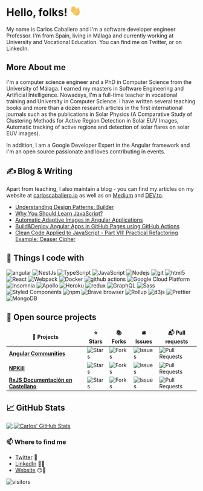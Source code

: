 # Hello, folks! <img src="https://raw.githubusercontent.com/Caballerog/caballerog/master/wave.gif" width="30px">

My name is Carlos Caballero and I'm a software developer engineer Professor. I'm from Spain, living in Málaga and currently working at University and Vocational Education. You can find me on Twitter, or on LinkedIn.


## More About me
I'm a computer science engineer and a PhD in Computer Science from the University of Málaga. I earned my masters in Software Engineering and Artificial Intelligence. Nowadays, I'm a full-time teacher in vocational training and University in Computer Science. I have written several teaching books and more than a dozen research articles in the first international journals such as the publications in Solar Physics (A Comparative Study of Clustering Methods for Active Region Detection in Solar EUV Images, Automatic tracking of active regions and detection of solar flares on solar EUV images). 

In addition, I am a Google Developer Expert in the Angular framework and I'm an open source passionate and loves contributing in events. 


## &#x270d; Blog & Writing

Apart from teaching, I also maintain a blog - you can find my articles on my website at [carloscaballero.io](https://carloscaballero.io/) as well as on [Medium](https://medium.com/@ccaballero) and [DEV.to](https://dev.to/carlillo).

<!-- BLOG-POST-LIST:START -->
- [Understanding Design Patterns: Builder](https://www.carloscaballero.io/understanding-design-patterns-builder/)
- [Why You Should Learn JavaScript?](https://www.carloscaballero.io/why-you-should-learn-javascript/)
- [Automatic Adaptive Images in Angular Applications](https://www.carloscaballero.io/automatic-adaptive-images-in-angular-applications/)
- [Build&Deploy Angular Apps in GitHub Pages using GitHub Actions](https://www.carloscaballero.io/build-deploy-angular-apps-in-github-pages-using-github-actions/)
- [Clean Code Applied to JavaScript - Part VII: Practical Refactoring Example: Ceaser Cipher](https://www.carloscaballero.io/clean-code-applied-to-javasscript-part-vii-practical-refactoring-example-ceaser-cipher/)
<!-- BLOG-POST-LIST:END -->

## 🔧 Things I code with
<p>
  <img alt="angular" src="https://img.shields.io/badge/-Angular-DD0031?style=flat-square&logo=angular&logoColor=white" />
  <img alt="NestJs" src="https://img.shields.io/badge/-NestJs-ea2845?style=flat-square&logo=nestjs&logoColor=white" />
  <img alt="TypeScript" src="https://img.shields.io/badge/-TypeScript-007ACC?style=flat-square&logo=typescript&logoColor=white" />
  <img alt="JavaScript" src="https://img.shields.io/badge/-JavaScript-FCAA00?style=flat-square&logo=JavaScript&logoColor=white" />
  <img alt="Nodejs" src="https://img.shields.io/badge/-Nodejs-43853d?style=flat-square&logo=Node.js&logoColor=white" />
  <img alt="git" src="https://img.shields.io/badge/-Git-F05032?style=flat-square&logo=git&logoColor=white" />
  <img alt="html5" src="https://img.shields.io/badge/-HTML5-E34F26?style=flat-square&logo=html5&logoColor=white" />
  
  <img alt="React" src="https://img.shields.io/badge/-React-45b8d8?style=flat-square&logo=react&logoColor=white" />
  <img alt="Webpack" src="https://img.shields.io/badge/-Webpack-8DD6F9?style=flat-square&logo=webpack&logoColor=white" /> 
  <img alt="Docker" src="https://img.shields.io/badge/-Docker-46a2f1?style=flat-square&logo=docker&logoColor=white" />
  <img alt="github actions" src="https://img.shields.io/badge/-Github_Actions-2088FF?style=flat-square&logo=github-actions&logoColor=white" />
  <img alt="Google Cloud Platform" src="https://img.shields.io/badge/-Google_Cloud_Platform-1a73e8?style=flat-square&logo=google-cloud&logoColor=white" />
  
  <img alt="Insomnia" src="https://img.shields.io/badge/-Insomnia-5849BE?style=flat-square&logo=insomnia&logoColor=white" />
  <img alt="Apollo" src="https://img.shields.io/badge/-Apollo%20GraphQL-311C87?style=flat-square&logo=apollo-graphql&logoColor=white" />
  <img alt="Heroku" src="https://img.shields.io/badge/-Heroku-430098?style=flat-square&logo=heroku&logoColor=white" />
  <img alt="redux" src="https://img.shields.io/badge/-Redux-764ABC?style=flat-square&logo=redux&logoColor=white" />
  <img alt="GraphQL" src="https://img.shields.io/badge/-GraphQL-E10098?style=flat-square&logo=graphql&logoColor=white" />
  <img alt="Sass" src="https://img.shields.io/badge/-Sass-CC6699?style=flat-square&logo=sass&logoColor=white" />
  <img alt="Styled Components" src="https://img.shields.io/badge/-Styled_Components-db7092?style=flat-square&logo=styled-components&logoColor=white" />
  <img alt="npm" src="https://img.shields.io/badge/-NPM-CB3837?style=flat-square&logo=npm&logoColor=white" />
  <img alt="Brave browser" src="https://img.shields.io/badge/-Brave_Browser-FB542B?style=flat-square&logo=brave&logoColor=white" />
  <img alt="Rollup" src="https://img.shields.io/badge/-Rollup-EC4A3F?style=flat-square&logo=rollup.js&logoColor=white" />
  <img alt="d3js" src="https://img.shields.io/badge/-D3.js-F9A03C?style=flat-square&logo=d3.js&logoColor=white" />
  <img alt="Prettier" src="https://img.shields.io/badge/-Prettier-F7B93E?style=flat-square&logo=prettier&logoColor=white" />
  <img alt="MongoDB" src="https://img.shields.io/badge/-MongoDB-13aa52?style=flat-square&logo=mongodb&logoColor=white" />
 
</p>

## :purple_heart: Open source projects

<table>
  <thead align="center">
    <tr border: none;>
      <td><b>🎁 Projects</b></td>
      <td><b>⭐ Stars</b></td>
      <td><b>📚 Forks</b></td>
      <td><b>🛎 Issues</b></td>
      <td><b>📬 Pull requests</b></td>
    </tr>
  </thead>
  <tbody>
    <tr>
      <td><a href="https://github.com/voidcosmos/angular-communities"><b>Angular Communities</b></a></td>
      <td><img alt="Stars" src="https://img.shields.io/github/stars/voidcosmos/angular-communities?style=flat-square&labelColor=343b41"/></td>
      <td><img alt="Forks" src="https://img.shields.io/github/forks/voidcosmos/angular-communities?style=flat-square&labelColor=343b41"/></td>
      <td><img alt="Issues" src="https://img.shields.io/github/issues/voidcosmos/angular-communities?style=flat-square&labelColor=343b41"/></td>
      <td><img alt="Pull Requests" src="https://img.shields.io/github/issues-pr/voidcosmos/angular-communities?style=flat-square&labelColor=343b41"/></td>
    </tr>
	  <tr>
		  <td><a href="https://github.com/voidcosmos/npkill"><b>NPKill</b></a></td>
      <td><img alt="Stars" src="https://img.shields.io/github/stars/voidcosmos/npkill?style=flat-square&labelColor=343b41"/></td>
      <td><img alt="Forks" src="https://img.shields.io/github/forks/voidcosmos/npkill?style=flat-square&labelColor=343b41"/></td>
      <td><img alt="Issues" src="https://img.shields.io/github/issues/voidcosmos/npkill?style=flat-square&labelColor=343b41"/></td>
      <td><img alt="Pull Requests" src="https://img.shields.io/github/issues-pr/voidcosmos/npkill?style=flat-square&labelColor=343b41"/></td>
    </tr>
		<tr>
			<td><a href="https://github.com/puntotech/rxjs-docu"><b>RxJS Documentación en Castellano</b></a></td>
      <td><img alt="Stars" src="https://img.shields.io/github/stars/puntotech/rxjs-docu?style=flat-square&labelColor=343b41"/></td>
      <td><img alt="Forks" src="https://img.shields.io/github/forks/puntotech/rxjs-docu?style=flat-square&labelColor=343b41"/></td>
      <td><img alt="Issues" src="https://img.shields.io/github/issues/puntotech/rxjs-docu?style=flat-square&labelColor=343b41"/></td>
      <td><img alt="Pull Requests" src="https://img.shields.io/github/issues-pr/puntotech/rxjs-docu?style=flat-square&labelColor=343b41"/></td>
    </tr>
  </tbody>
</table>


## &#x1f4c8; GitHub Stats

<a href="https://github.com/Caballerog/caballerog">
  <img align="center" src="https://github-readme-stats.vercel.app/api/top-langs/?username=caballerog&hide=java,html&title_color=ffffff&text_color=c9cacc&icon_color=2bbc8a&bg_color=1d1f21" />
</a>
<a href="https://github.com/Caballerog/caballerog">
  <img align="center" src="https://github-readme-stats.vercel.app/api?username=caballerog&show_icons=true&line_height=27&count_private=true&title_color=ffffff&text_color=c9cacc&icon_color=2bbc8a&bg_color=1d1f21" alt="Carlos' GitHub Stats" />
</a>

### 📫 Where to find me
- [Twitter](https://twitter.com/carlillo) 🐤
- [LinkedIn](https://www.linkedin.com/in/carloscaballerogonzalez/) 👨💼
- [Website](https://carloscaballero.io) 😏🔗


 ![visitors](https://visitor-badge.glitch.me/badge?page_id=caballerog.caballerog&style=flat-square&color=0088cc)
 
<!--
**Caballerog/caballerog** is a ✨ _special_ ✨ repository because its `README.md` (this file) appears on your GitHub profile.

Here are some ideas to get you started:

- 🔭 I’m currently working on ...
- 🌱 I’m currently learning ...
- 👯 I’m looking to collaborate on ...
- 🤔 I’m looking for help with ...
- 💬 Ask me about ...
- 📫 How to reach me: ...
- 😄 Pronouns: ...
- ⚡ Fun fact: ...
 -->
